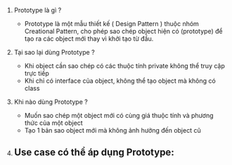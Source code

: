 1. Prototype là gì ?
    - Prototype là một mẫu thiết kế ( Design Pattern ) thuộc nhóm Creational Pattern, cho phép sao chép object hiện có (prototype) để tạo ra các object mới thay vì khởi tạo từ đầu.

2. Tại sao lại dùng Prototype ?
    - Khi object cần sao chép có các thuộc tính private không thể truy cập trực tiếp
    - Khi chỉ có interface của object, không thể tạo object mà không có class

3. Khi nào dùng Prototype ?
    - Muốn sao chép một object mới có cùng giá thuộc tính và phương thức của một object
    - Tạo 1 bản sao object mới mà không ảnh hưởng đến object cũ

4. Use case có thể áp dụng Prototype:
    - 

